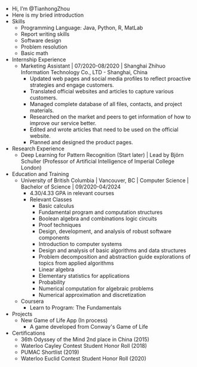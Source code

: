 - Hi, I’m @TianhongZhou
- Here is my bried introduction
- Skills
  - Programming Language: Java, Python, R, MatLab
  - Report writing skills
  - Software design
  - Problem resolution
  - Basic math
- Internship Experience
  - Marketing Assistant | 07/2020-08/2020 | Shanghai Zhihuo Information Technology Co., LTD - Shanghai, China
    - Updated web pages and social media profiles to reflect proactive strategies and engage customers.
    - Translated official websites and articles to capture various customers.
    - Managed complete database of all files, contacts, and project materials.
    - Researched on the market and peers to get information of how to improve our service better.
    - Edited and wrote articles that need to be used on the official website.
    - Planned and designed the product pages.
- Research Experience
  - Deep Learning for Pattern Recognition (Start later) | Lead by Björn Schuller (Professor of Artificial Intelligence of Imperial College London)
- Education and Training
  - University of British Columbia | Vancouver, BC | Computer Science | Bachelor of Science | 09/2020-04/2024
    - 4.30/4.33 GPA in relevant courses
    - Relevant Classes
      - Basic calculus
      - Fundamental program and computation structures
      - Boolean algebra and combinations logic circuits
      - Proof techniques
      - Design, development, and analysis of robust software components
      - Introduction to computer systems
      - Design and analysis of basic algorithms and data structures
      - Problem decomposition and abstraction guide explorations of topics from applied algorithms
      - Linear algebra
      - Elementary statistics for applications
      - Probability
      - Numerical computation for algebraic problems
      - Numerical approximation and discretization
  - Coursera
    - Learn to Program: The Fundamentals
- Projects
  - New Game of Life App (In process)
    - A game developed from Conway's Game of Life
- Certifications
  - 36th Odyssey of the Mind 2nd place in China (2015)
  - Waterloo Cayley Contest Student Honor Roll (2018)
  - PUMAC Shortlist (2019)
  - Waterloo Euclid Contest Student Honor Roll (2020)
